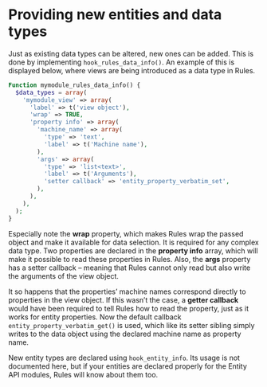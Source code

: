 # Providing new entities and data types

Just as existing data types can be altered, new ones can be added. This is done by implementing `hook_rules_data_info()`. An example of this is displayed below, where views are being introduced as a data type in Rules.

```php
Function mymodule_rules_data_info() {
  $data_types = array(
    'mymodule_view' => array(
      'label' => t('view object'),
      'wrap' => TRUE,
      'property info' => array(
        'machine_name' => array(
          'type' => 'text',
          'label' => t('Machine name'),
        ),
        'args' => array(
          'type' => 'list<text>',
          'label' => t('Arguments'),
          'setter callback' => 'entity_property_verbatim_set',
        ),
      ),
    ),
  );
}
```

Especially note the **wrap** property, which makes Rules wrap the passed object and make it available for data selection. It is required for any complex data type. Two properties are declared in the **property info** array, which will make it possible to read these properties in Rules. Also, the **args** property has a setter callback – meaning that Rules cannot only read but also write the arguments of the view object.

It so happens that the properties’ machine names correspond directly to properties in the view object. If this wasn’t the case, a **getter callback** would have been required to tell Rules how to read the property, just as it works for entity properties. Now the default callback `entity_property_verbatim_get()` is used, which like its setter sibling simply writes to the data object using the declared machine name as property name.

New entity types are declared using `hook_entity_info`. Its usage is not documented here, but if your entities are declared properly for the Entity API modules, Rules will know about them too.
